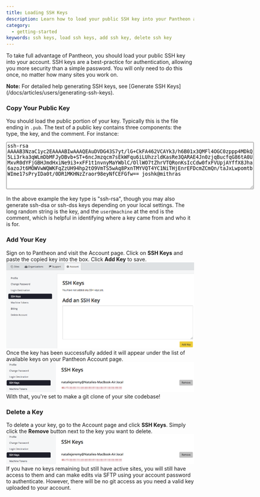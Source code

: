 ```yaml
---
title: Loading SSH Keys
description: Learn how to load your public SSH key into your Pantheon account.
category:
  - getting-started
keywords: ssh keys, load ssh keys, add ssh key, delete ssh key
---
```

To take full advantage of Pantheon, you should load your public SSH key into your account. SSH keys are a best-practice for authentication, allowing you more security than a simple password. You will only need to do this once, no matter how many sites you work on.

<div class="alert alert-info" role="alert"> <strong> Note:</strong> For detailed help generating SSH keys, see [Generate SSH Keys](/docs/articles/users/generating-ssh-keys).</div>


### Copy Your Public Key
You should load the public portion of your key. Typically this is the file ending in `.pub`. The text of a public key contains three components: the type, the key, and the comment. For instance:

<textarea cols="80" readonly rows='8"' style="font-family: monospace">ssh-rsa AAAAB3NzaC1yc2EAAAABIwAAAQEAuDVDG43S7yt/lG+CkFA462VCAYk3/h6B01x3QMFl4OGC0zppp4MDkQ5Li3rka3qWLmDbMFJyDBvb+ST+6ncJmzqcm7sEkWFqu6iLUhzzldKasRe3QARAE4Jn0zjqBucfqG86tA0UMxvR0dYFjGBHJmdHxiNe9i3+xFF1t1nvnyMaYWblC/OllWO7tZhrVTQRonKsIcCdw0fxFVUpjAYffX8Jha6azoJt6MOWVwWQWKFqZzUH94hp2tO9VmTS5wAq8PxnTMYVQT4YC1NiTHjEnrEFDcmZCmQn/taJxLwpomtbWIme17sPryIDa0t/0DR1MKHNzZraor98eyNfCEFGfw== joshk@mithras</textarea>

In the above example the key type is "ssh-rsa", though you may also generate ssh-dsa or ssh-dss keys depending on your local settings. The long random string is the key, and the `user@machine` at the end is the comment, which is helpful in identifying where a key came from and who it is for.

### Add Your Key

Sign on to Pantheon and visit the Account page. Click on **SSH Keys** and paste the copied key into the box. Click **Add Key** to save.
![Adding SSH Keys](/source/docs/assets/images/add-ssh-key-dashboard.png)
Once the key has been successfully added it will appear under the list of available keys on your Pantheon Account page.
![Show SSH Keys](/source/docs/assets/images/remove-ssh-key.png)
With that, you're set to make a git clone of your site codebase!

### Delete a Key
To delete a your key, go to the Account page and click **SSH Keys**. Simply click the **Remove** button next to the key you want to delete.
![Delete SSH Key](/source/docs/assets/images/remove-ssh-key.png)
If you have no keys remaining but still have active sites, you will still have access to them and can make edits via SFTP using your account password to authenticate. However, there will be no git access as you need a valid key uploaded to your account.

